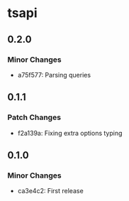 # tsapi

## 0.2.0

### Minor Changes

- a75f577: Parsing queries

## 0.1.1

### Patch Changes

- f2a139a: Fixing extra options typing

## 0.1.0

### Minor Changes

- ca3e4c2: First release
